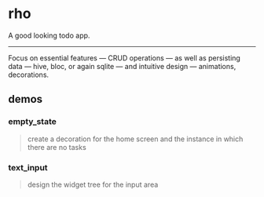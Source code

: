 # rho

A good looking todo app.

---

Focus on essential features — CRUD operations — as well as persisting data — hive, bloc, or again sqlite — and intuitive design — animations, decorations.

## demos

### empty_state

> create a decoration for the home screen and the instance in which there are no tasks

### text_input

> design the widget tree for the input area
